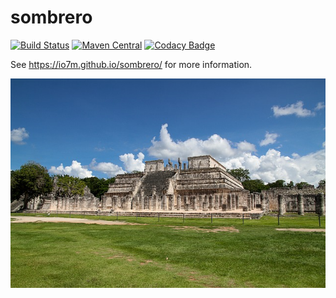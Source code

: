 sombrero
===

[![Build Status](https://travis-ci.org/io7m/sombrero.svg)](https://travis-ci.org/io7m/sombrero)
[![Maven Central](https://maven-badges.herokuapp.com/maven-central/com.io7m.sombrero/io7m-sombrero/badge.png)](https://maven-badges.herokuapp.com/maven-central/com.io7m.sombrero/io7m-sombrero)
[![Codacy Badge](https://api.codacy.com/project/badge/Grade/f61104548f8c4f3eacd9230d39591538)](https://www.codacy.com/app/github_79/sombrero?utm_source=github.com&amp;utm_medium=referral&amp;utm_content=io7m/sombrero&amp;utm_campaign=Badge_Grade)

See https://io7m.github.io/sombrero/ for more information.

![Sombrero](./src/site/resources/sombrero.jpg?raw=true)

